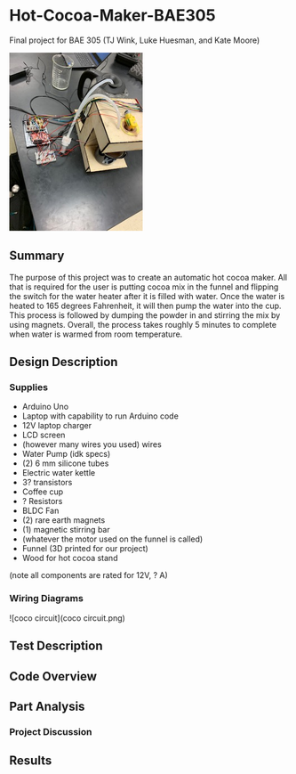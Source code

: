 # Hot-Cocoa-Maker-BAE305
Final project for BAE 305 (TJ Wink, Luke Huesman, and Kate Moore)


![Full_Cocoa_Pic](Full_Cocoa_Pic.jpg)


## Summary

The purpose of this project was to create an automatic hot cocoa maker. All that is required for the user is putting cocoa mix in the funnel and flipping the switch for the water heater after it is filled with water. Once the water is heated to 165 degrees Fahrenheit, it will then pump the water into the cup. This process is followed by dumping the powder in and stirring the mix by using magnets. Overall, the process takes roughly 5 minutes to complete when water is warmed from room temperature. 


## Design Description

### Supplies

- Arduino Uno
- Laptop with capability to run Arduino code
- 12V laptop charger
- LCD screen
- (however many wires you used) wires
- Water Pump (idk specs)
- (2) 6 mm silicone tubes
- Electric water kettle
- 3? transistors
- Coffee cup
- ? Resistors
- BLDC Fan
- (2) rare earth magnets
- (1) magnetic stirring bar
- (whatever the motor used on the funnel is called)
- Funnel (3D printed for our project)
- Wood for hot cocoa stand

(note all components are rated for 12V, ? A)

### Wiring Diagrams

![coco circuit](coco circuit.png)

## Test Description

## Code Overview

## Part Analysis

### Project Discussion

## Results
